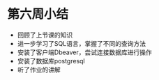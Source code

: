 # 第六周小结

* 回顾了上节课的知识
* 进一步学习了SQL语言，掌握了不同的查询方法
* 安装了客户端Dbeaver，尝试连接数据库进行操作
* 安装了数据库postgresql
* 听了作业的讲解

